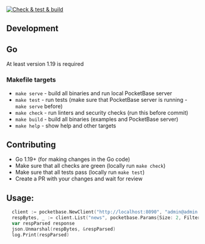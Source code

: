 [![Check & test & build](https://github.com/r--w/pocketbase/actions/workflows/main.yml/badge.svg)](https://github.com/r--w/pocketbase/actions/workflows/main.yml)

## Development
## Go
At least version 1.19 is required

### Makefile targets 
* `make serve` - build all binaries and run local PocketBase server
* `make test` - run tests (make sure that PocketBase server is running - `make serve` before)
* `make check` - run linters and security checks (run this before commit)
* `make build` - build all binaries (examples and PocketBase server) 
* `make help` - show help and other targets

## Contributing
* Go 1.19+ (for making changes in the Go code)
* Make sure that all checks are green (locally run `make check`)
* Make sure that all tests pass (locally run `make test`)
* Create a PR with your changes and wait for review

## Usage:
```go
  client := pocketbase.NewClient("http://localhost:8090", "admin@admin.com", "admin@admin.com")
  respBytes, _ := client.List("news", pocketbase.Params{Size: 2, Filters: "title~'Bitcoin'"})
  var respParsed response
  json.Unmarshal(respBytes, &respParsed)
  log.Print(respParsed)
```